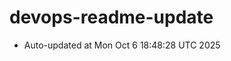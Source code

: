# devops-readme-update
<!--START_SECTION:activity-->
- Auto-updated at Mon Oct  6 18:48:28 UTC 2025
<!--END_SECTION:activity-->
